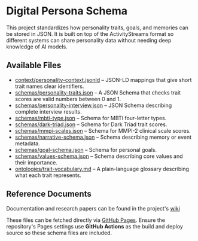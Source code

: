 # Digital Persona Schema

This project standardizes how personality traits, goals, and memories can be stored in JSON. It is built on top of the ActivityStreams format so different systems can share personality data without needing deep knowledge of AI models.

## Available Files

- [context/personality-context.jsonld](schema/context/personality-context.jsonld) – JSON-LD mappings that give short trait names clear identifiers.
- [schemas/personality-traits.json](schema/schemas/personality-traits.json) – A JSON Schema that checks trait scores are valid numbers between 0 and 1.
- [schemas/personality-interview.json](schema/schemas/personality-interview.json) – JSON Schema describing complete interview results.
- [schemas/mbti-type.json](schema/schemas/mbti-type.json) – Schema for MBTI four-letter types.
- [schemas/dark-triad.json](schema/schemas/dark-triad.json) – Schema for Dark Triad trait scores.
- [schemas/mmpi-scales.json](schema/schemas/mmpi-scales.json) – Schema for MMPI-2 clinical scale scores.
- [schemas/narrative-schema.json](schema/schemas/narrative-schema.json) – Schema describing memory or event metadata.
- [schemas/goal-schema.json](schema/schemas/goal-schema.json) – Schema for personal goals.
- [schemas/values-schema.json](schema/schemas/values-schema.json) – Schema describing core values and their importance.
- [ontologies/trait-vocabulary.md](schema/ontologies/trait-vocabulary.md) – A plain-language glossary describing what each trait represents.

## Reference Documents

Documentation and research papers can be found in the project's [wiki](https://github.com/Hackshaven/digital-persona/wiki)

These files can be fetched directly via [GitHub Pages](https://hackshaven.github.io/digital-persona/). Ensure the repository's Pages settings use **GitHub Actions** as the build and deploy source so these schema files are included.
